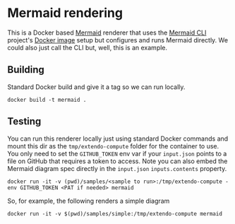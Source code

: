 # Mermaid rendering

This is a Docker based [Mermaid](https://mermaid-js.github.io/mermaid/#/) renderer that uses the [Mermaid CLI](https://github.com/mermaid-js/mermaid-cli) project's [Docker image](https://hub.docker.com/r/minlag/mermaid-cli) setup but configures and runs Mermaid directly. We could also just call the CLI but, well, this is an example. 

## Building

Standard Docker build and give it a tag so we can run locally. 

```shell
docker build -t mermaid . 
```

## Testing

You can run this renderer locally just using standard Docker commands and mount this dir as the `tmp/extendo-compute` folder for the container to use. You only need to set the `GITHUB_TOKEN` env var if your `input.json` points to a file on GitHub that requires a token to access. Note you can also embed the Mermaid diagram spec directly in the `input.json` `inputs.contents` property. 

```shell
docker run -it -v (pwd)/samples/<sample to run>:/tmp/extendo-compute -env GITHUB_TOKEN <PAT if needed> mermaid
```
So, for example, the following renders a simple diagram

```shell
docker run -it -v $(pwd)/samples/simple:/tmp/extendo-compute mermaid
```

